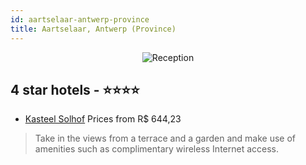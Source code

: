 ```yaml
---
id: aartselaar-antwerp-province
title: Aartselaar, Antwerp (Province)
---
```


<center><img src="https://i.travelapi.com/hotels/5000000/4100000/4099900/4099863/f7b982ed_b.jpg" alt="Reception" /></center>


##  4 star hotels - ⭐️⭐️⭐️⭐️

-    [Kasteel Solhof](https://us.hurb.com/hotels/aartselaar/kasteel-solhof-JNP-JP137104?cmp=18055) Prices from R$ 644,23
   > Take in the views from a terrace and a garden and make use of amenities such as complimentary wireless Internet access.

